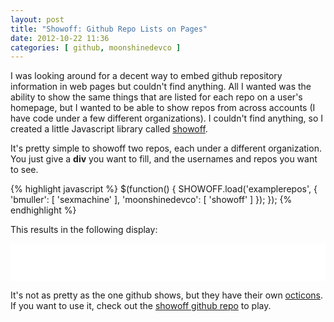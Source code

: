 ```yaml
---
layout: post
title: "Showoff: Github Repo Lists on Pages"
date: 2012-10-22 11:36
categories: [ github, moonshinedevco ]
---
```

I was looking around for a decent way to embed github repository information in web pages but couldn't find anything.  All I wanted was the ability to show the same things that are listed for each repo on a user's homepage, but I wanted to be able to show repos from across accounts (I have code under a few different organizations).  I couldn't find anything, so I created a little Javascript library called [showoff](http://github.com/moonshinedevco/showoff).

It's pretty simple to showoff two repos, each under a different organization.  You just give a **div** you want to fill, and the usernames and repos you want to see.

{% highlight javascript %}
$(function() { 
  SHOWOFF.load('examplerepos', { 
      'bmuller': [ 'sexmachine' ], 
      'moonshinedevco': [ 'showoff' ] 
    }); 
});
{% endhighlight %}

This results in the following display:

<div id="examplerepos" style="background-color: #fff; padding: 30px; width: auto;">
</div>

It's not as pretty as the one github shows, but they have their own [octicons](https://github.com/blog/1106-say-hello-to-octicons).  If you want to use it, check out the [showoff github repo](http://github.com/moonshinedevco/showoff) to play.

<script type="text/javascript">$(function() { SHOWOFF.load('examplerepos', { 'bmuller': [ 'sexmachine' ], 'moonshinedevco': [ 'showoff' ] }); });</script>

